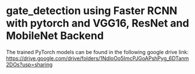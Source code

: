 # gate_detection using Faster RCNN with pytorch and VGG16, ResNet and MobileNet Backend

The trained PyTorch models can be found in the following google drive link:
https://drive.google.com/drive/folders/1NdloOo5ImcPJGoAPshPyg_6DTanm2DOs?usp=sharing
